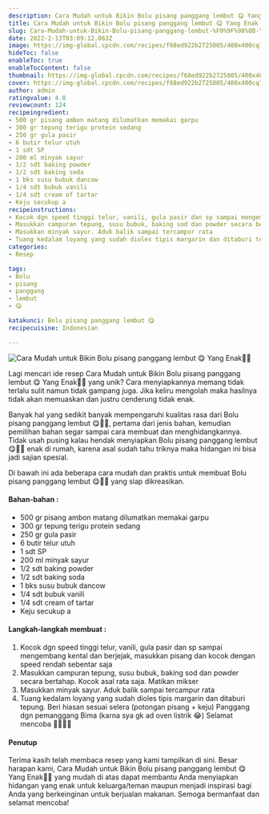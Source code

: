 ```yaml
---
description: Cara Mudah untuk Bikin Bolu pisang panggang lembut 😋 Yang Enak"
title: Cara Mudah untuk Bikin Bolu pisang panggang lembut 😋 Yang Enak
slug: Cara-Mudah-untuk-Bikin-Bolu-pisang-panggang-lembut-%F0%9F%98%8B-Yang-Enak
date: 2022-2-13T03:09:12.063Z
image: https://img-global.cpcdn.com/recipes/f68ed922b2725005/400x400cq70/photo.jpg
hideToc: false
enableToc: true
enableTocContent: false
thumbnail: https://img-global.cpcdn.com/recipes/f68ed922b2725005/400x400cq70/photo.jpg
cover: https://img-global.cpcdn.com/recipes/f68ed922b2725005/400x400cq70/photo.jpg
author: admin
ratingvalue: 4.8
reviewcount: 124
recipeingredient:
- 500 gr pisang ambon matang dilumatkan memakai garpu
- 300 gr tepung terigu protein sedang
- 250 gr gula pasir
- 6 butir telur utuh
- 1 sdt SP
- 200 ml minyak sayur
- 1/2 sdt baking powder
- 1/2 sdt baking soda
- 1 bks susu bubuk dancow
- 1/4 sdt bubuk vanili
- 1/4 sdt cream of tartar
- Keju secukup a
recipeinstructions:
- Kocok dgn speed tinggi telur, vanili, gula pasir dan sp sampai mengembang kental dan berjejak, masukkan pisang dan kocok dengan speed rendah sebentar saja
- Masukkan campuran tepung, susu bubuk, baking sod dan powder secara bertahap. Kocok asal rata saja. Matikan mikser
- Masukkan minyak sayur. Aduk balik sampai tercampur rata
- Tuang kedalam loyang yang sudah dioles tipis margarin dan ditaburi tepung. Beri hiasan sesuai selera (potongan pisang + keju) Panggang dgn pemanggang Bima (karna sya gk ad oven listrik 😂) Selamat mencoba 💃🏻🥰🤗
categories:
- Resep

tags:
- Bolu
- pisang
- panggang
- lembut
- 😋

katakunci: Bolu pisang panggang lembut 😋
recipecuisine: Indonesian

---
```


![Cara Mudah untuk Bikin Bolu pisang panggang lembut 😋 Yang Enak👩‍🍳](https://img-global.cpcdn.com/recipes/f68ed922b2725005/400x400cq70/photo.jpg)

Lagi mencari ide resep Cara Mudah untuk Bikin Bolu pisang panggang lembut 😋 Yang Enak👩‍🍳 yang unik? Cara menyiapkannya memang tidak terlalu sulit namun tidak gampang juga. Jika keliru mengolah maka hasilnya tidak akan memuaskan dan justru cenderung tidak enak.

Banyak hal yang sedikit banyak mempengaruhi kualitas rasa dari Bolu pisang panggang lembut 😋👩‍🍳, pertama dari jenis bahan, kemudian pemilihan bahan segar sampai cara membuat dan menghidangkannya. Tidak usah pusing kalau hendak menyiapkan Bolu pisang panggang lembut 😋👩‍🍳 enak di rumah, karena asal sudah tahu triknya maka hidangan ini bisa jadi sajian spesial.

Di bawah ini ada beberapa cara mudah dan praktis untuk membuat Bolu pisang panggang lembut 😋👩‍🍳 yang siap dikreasikan.

<!--inarticleads1-->

#### Bahan-bahan :

- 500 gr pisang ambon matang dilumatkan memakai garpu
- 300 gr tepung terigu protein sedang
- 250 gr gula pasir
- 6 butir telur utuh
- 1 sdt SP
- 200 ml minyak sayur
- 1/2 sdt baking powder
- 1/2 sdt baking soda
- 1 bks susu bubuk dancow
- 1/4 sdt bubuk vanili
- 1/4 sdt cream of tartar
- Keju secukup a

<!--inarticleads2-->

#### Langkah-langkah membuat :

1. Kocok dgn speed tinggi telur, vanili, gula pasir dan sp sampai mengembang kental dan berjejak, masukkan pisang dan kocok dengan speed rendah sebentar saja
1. Masukkan campuran tepung, susu bubuk, baking sod dan powder secara bertahap. Kocok asal rata saja. Matikan mikser
1. Masukkan minyak sayur. Aduk balik sampai tercampur rata
1. Tuang kedalam loyang yang sudah dioles tipis margarin dan ditaburi tepung. Beri hiasan sesuai selera (potongan pisang + keju) Panggang dgn pemanggang Bima (karna sya gk ad oven listrik 😂) Selamat mencoba 💃🏻🥰🤗

#### Penutup

Terima kasih telah membaca resep yang kami tampilkan di sini. Besar harapan kami, Cara Mudah untuk Bikin Bolu pisang panggang lembut 😋 Yang Enak👩‍🍳 yang mudah di atas dapat membantu Anda menyiapkan hidangan yang enak untuk keluarga/teman maupun menjadi inspirasi bagi Anda yang berkeinginan untuk berjualan makanan. Semoga bermanfaat dan selamat mencoba!